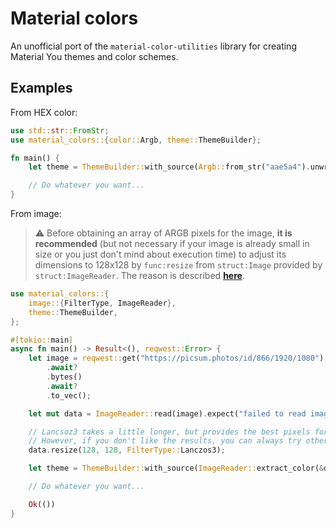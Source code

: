 # Material colors

An unofficial port of the `material-color-utilities` library for creating Material You themes and color schemes.

## Examples

From HEX color:

```rust
use std::str::FromStr;
use material_colors::{color::Argb, theme::ThemeBuilder};

fn main() {
    let theme = ThemeBuilder::with_source(Argb::from_str("aae5a4").unwrap()).build();

    // Do whatever you want...
}
```

From image:

> ⚠️ Before obtaining an array of ARGB pixels for the image, **it is recommended** (but not necessary if your image is already small in size or you just don't mind about execution time) to adjust its dimensions to 128x128 by `func:resize` from `struct:Image` provided by `struct:ImageReader`. The reason is described [**here**](https://github.com/material-foundation/material-color-utilities/blob/main/extract_colors.md).

```rust
use material_colors::{
    image::{FilterType, ImageReader},
    theme::ThemeBuilder,
};

#[tokio::main]
async fn main() -> Result<(), reqwest::Error> {
    let image = reqwest::get("https://picsum.photos/id/866/1920/1080")
        .await?
        .bytes()
        .await?
        .to_vec();

    let mut data = ImageReader::read(image).expect("failed to read image");

    // Lancsoz3 takes a little longer, but provides the best pixels for color extraction.
    // However, if you don't like the results, you can always try other FilterType values.
    data.resize(128, 128, FilterType::Lanczos3);

    let theme = ThemeBuilder::with_source(ImageReader::extract_color(&data)).build();

    // Do whatever you want...

    Ok(())
}
```
